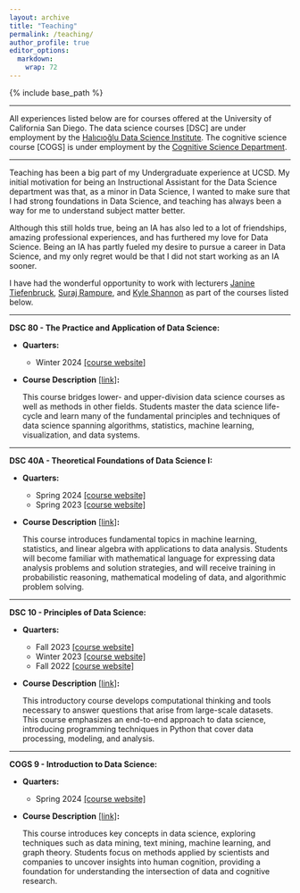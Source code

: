 ```yaml
---
layout: archive
title: "Teaching"
permalink: /teaching/
author_profile: true
editor_options: 
  markdown: 
    wrap: 72
---
```


{% include base_path %}

------------------------------------------------------------------------

All experiences listed below are for courses offered at the University
of California San Diego.
The data science courses [DSC] are under employment by the [Halıcıoğlu
Data Science Institute](https://datascience.ucsd.edu/).
The cognitive science course [COGS] is under employment by the
[Cognitive Science Department](https://cogsci.ucsd.edu/).

------------------------------------------------------------------------

Teaching has been a big part of my Undergraduate experience at UCSD. My
initial motivation for being an Instructional Assistant for the Data
Science department was that, as a minor in Data Science, I wanted to
make sure that I had strong foundations in Data Science, and teaching
has always been a way for me to understand subject matter better.

Although this still holds true, being an IA has also led to a lot of
friendships, amazing professional experiences, and has furthered my love
for Data Science. Being an IA has partly fueled my desire to pursue a career in Data Science, and my only regret would be that I did not start working as an IA sooner.

I have had the wonderful opportunity to work with lecturers [Janine Tiefenbruck](https://datascience.ucsd.edu/people/janine-tiefenbruck/),
[Suraj Rampure](https://rampure.org/), and [Kyle Shannon](https://www.kmshannon.com/about/) as part of the courses listed
below.

------------------------------------------------------------------------

**DSC 80 - The Practice and Application of Data Science:**

-   **Quarters:**

    -   Winter 2024
        [[course website]](https://dsc-courses.github.io/dsc80-2024-wi/)

-   **Course Description**
    [[link]](https://catalog.ucsd.edu/courses/DSC.html#dsc80)**:**

    This course bridges lower- and upper-division data science courses
    as well as methods in other fields. Students master the data science
    life-cycle and learn many of the fundamental principles and
    techniques of data science spanning algorithms, statistics, machine
    learning, visualization, and data systems.

------------------------------------------------------------------------

**DSC 40A - Theoretical Foundations of Data Science I:**

-   **Quarters:**

    -   Spring 2024
        [[course website]](https://dsc-courses.github.io/dsc40a-2024-sp/)
    -   Spring 2023
        [[course website]](https://dsc-courses.github.io/dsc40a-2023-sp/)

-   **Course Description**
    [[link]](https://catalog.ucsd.edu/courses/DSC.html#dsc40a)**:**

    This course introduces fundamental topics in machine learning,
    statistics, and linear algebra with applications to data analysis.
    Students will become familiar with mathematical language for
    expressing data analysis problems and solution strategies, and will
    receive training in probabilistic reasoning, mathematical modeling
    of data, and algorithmic problem solving.

------------------------------------------------------------------------

**DSC 10 - Principles of Data Science:**

-   **Quarters:**

    -   Fall 2023
        [[course website]](https://dsc-courses.github.io/dsc10-2023-fa/)
    -   Winter 2023
        [[course website]](https://dsc-courses.github.io/dsc10-2023-wi/)
    -   Fall 2022
        [[course website]](https://dsc-courses.github.io/dsc10-2022-fa/)

-   **Course Description**
    [[link]](https://catalog.ucsd.edu/courses/DSC.html#dsc10)**:**

    This introductory course develops computational thinking and tools
    necessary to answer questions that arise from large-scale datasets.
    This course emphasizes an end-to-end approach to data science,
    introducing programming techniques in Python that cover data
    processing, modeling, and analysis.

------------------------------------------------------------------------

**COGS 9 - Introduction to Data Science:**

-   **Quarters:**

    -   Spring 2024
        [[course website]](https://kshannon-ucsd.github.io/cogs9/)

-   **Course Description**
    [[link]](https://catalog.ucsd.edu/courses/COGS.html#cogs9)**:**

    This course introduces key concepts in data science, exploring
    techniques such as data mining, text mining, machine learning, and
    graph theory. Students focus on methods applied by scientists and
    companies to uncover insights into human cognition, providing a
    foundation for understanding the intersection of data and cognitive
    research.
